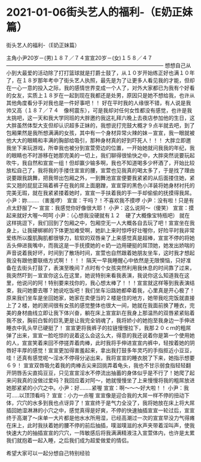 # 2021-01-06街头艺人的福利-（E奶正妹篇）



街头艺人的福利-（E奶正妹篇）



主角小尹20岁－(男)１８７／７４宣宣20岁－(女)１５８／４７——————————————————————————————
想想自己从小到大最爱的活动除了打打篮球就是打爵士鼓了，从１０岁开始练正好也满１０年了，在１８岁那年考中了街头艺人执照，最先是为了让更多人看见我的才能，但却在一心一意的投入之际，我的感情世界变成一个人了，对外大家都已为我有个好看的女友，实质上１８岁在一起到现在我都还是处男，原因只是她不想给我，也许从其他角度看分手对我也是一件好事吧！！
好在平时我的人缘很不错，有人说是我帅又高（１８７／７４　像柯震东），可是我却对任何女性都没有感觉，也许是我太挑吧，这一天和我大学同班的大胖邀约我这礼拜六晚上去夜店参加他的生日，这大胖虽然体型大支但却认识超多正妹的，我想说打完鼓大概才９点半就去吧，到了包厢果然是我所想满满的女孩，其中有一个身材异常火辣的妹－宣宣，我一眼就被他大大的眼睛和丰满的胸部给吸引，那种身材真的好到吓死人！！！
大胖立即邀我坐下来玩游戏，所幸我也被分到宣萱旁边的位置，一开始她就问我我的年纪，我的眼睛也不时游移在她那完美的一切上，我们聊得很愉快之中，大胖突然说要玩起吹牛，我自然和宣宣一组！但却赢少输多啊，我也不知道喝多少杯酒了，开始比较放松自己了，我将我的手搂住宣宣的腰，宣萱也见我真的喝太多了，于是找了理由说要跟我跳舞，把我带出包厢之外，一到舞池宣宣便要我紧紧的从后面搂住她，紧实又翘的屁屁正隔着裤子在我的屌上面磨蹭，宣宣穿的黑色小洋装将她身材衬托的完美无瑕，就在我紧紧搂着她时，宣宣一手扶着我的手一手却偷偷的抚摸得我屌。
小尹：妳……..（害羞啰）
宣宣：干吗？！不喜欢我不摸啰
小尹：没有啦！只是有点太舒服了～
宣宣：我感觉你好像很大耶！
小尹：这么说阿～（傻笑）
宣宣：摸起来就好大喔～呵呵
小尹：（心想我没硬就有１２　硬了大概像宝特瓶吧）
就在这样挑逗下，我们回到了包厢之中，包厢空无一人大概各自去玩了吧！宣宣坐在我身上，让我硬梆梆的下体更加难受啊，她趴上来时惊呼好壮喔你，好险平时我非常爱练所以腹肌胸肌都很够力，软软的双唇亲了上来感觉真是超棒，宣宣不停的将她舌头伸进我嘴中，而我这是一手抚摸她的ｅ奶一边用硬挺的屌顶她，她发出娇喘的声音说着我好坏，时间到了散场时间，宣萱也自然跟着她朋友坐车，这时我才想起我没有跟他要联络方式啊！！！！
隔天一早我睡醒心中依然是无限懊恼，只好准备在去街头打鼓了，表演至晚间７点时有个女孩突然利用我休息的时间靠了过来，我突然吓到－宣宣你这么在这里，她说特别来看我表演，我说你这么知道我在这里，他说问的阿！特别要来找你的，我心想太棒了！！！宣宣就这样等到我表演结束，我问她要去哪？她说吃饭吧！我们坐车沿路她都牵着我，心里真是开心极了！
原来我们坐车是坐回她家，她家在卖便当的２楼是住的地方，她带我吃完饭就直接上了２楼，她的房间很有女孩的感觉整体也很大一间，她就在我面前换了睡衣，完美的身材曲线立即让我下体兴奋，躺在床上宣宣趴在我身上那温热的双唇紧紧贴着我不放，胸前白皙的巨乳更是让我完全销魂了，我将娇小的她抱至我身边一手伸进睡衣中乳头早已硬挺了！
宣宣更将我裤子的拉链慢慢拉下，我那２０ｃｍ的粗屌弹了出来，宣宣一脸吃惊的说着这么会这么大，得意的我还说着你是第一个使用她的人，宣宣笑着来回不停搓弄着肉棒，此时我将手伸进宣宣内裤中，轻按着她的阴唇好丰厚的感觉！宣宣更加得害羞起来，拿出我打鼓多年灵巧的手指抠近小豆豆，哇！还真有感觉呢～淫水不停得分泌出来，我将宣宣的睡衣脱了下来，她指示想要６９！
宣宣双唇吸允着我的肉棒舌尖来回挑弄着龟头，我也不甘示弱食指轻轻翻开阴唇舌尖直捣豆豆，只见宣宣淫水不停流出抽蓄的身体似乎是不行了！她爬了起来问我真的没做过爱吗？我回应着对阿～，她就慢慢坐了上来慢慢将我的粗屌放进她那紧紧的小穴之中。小尹：好……..紧喔
宣宣：啊～～～好大啦！！
小尹：我可…..以顶顶看吗？
宣宣：小力一点喔
宣宣像是迎合我的大屌一样不停的扭动下体，穴穴的水多到我也点讶异了！宣宣终于是气力全没了，我将她放在床上将大屌插回她湿淋淋的小穴之中，感觉真得是好爽，不停的快速抽插宣宣一轮过后，宣宣终于高潮了～床单一大片都是他水水所用湿，已经高潮过一次的宣宣早没力气得瘫在床上，此时我扶着她的腰不停的前后抽插，噗滋噗滋的水声夹带着淫叫声，使我快速大力的抽插宣宣的穴穴，一阵敏感后将我满满精液注入宣萱体内，也许是太累我们就抱着一起入睡，之后我们成为超爱做爱的情侣。

希望大家可以一起分想自己特别经验


